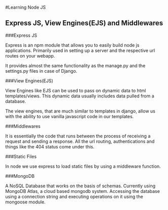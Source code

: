#Learning Node JS

## Express JS, View Engines(EJS) and Middlewares

###Express JS

Express is an npm module that allows you to easily build node js applications. Primarily used in setting up a server and the respective url routes on your webapp.

It provides almost the same functionality as the manage.py and the settings.py files in case of Django.

###View Engines(EJS)

View Engines like EJS can be used to pass on dynamic data to html templates/views. This dynamic data usually includes data pulled from a database.

The view engines, that are much similar to templates in django, allow us with the ability to use vanilla javascript code in our templates.

###Middlewares

It is essentially the code that runs between the process of receiving a request and sending a response. All the url routing, authentications and things like the 404 status come under this.

###Static Files

In node we use express to load static files by using a middleware function.


###MongoDB

A NoSQL Database that works on the basis of schemas. Currently using MongoDB Atlas, a cloud based mongodb system. Accessing the database using a connection string and executing operations on it using the mongoose module.  